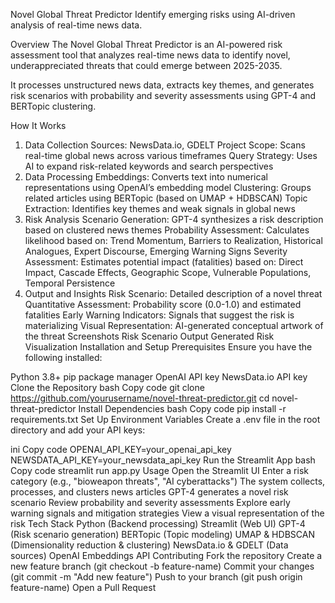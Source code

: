 
Novel Global Threat Predictor
Identify emerging risks using AI-driven analysis of real-time news data.

Overview
The Novel Global Threat Predictor is an AI-powered risk assessment tool that analyzes real-time news data to identify novel, underappreciated threats that could emerge between 2025-2035.

It processes unstructured news data, extracts key themes, and generates risk scenarios with probability and severity assessments using GPT-4 and BERTopic clustering.

How It Works
1. Data Collection
Sources: NewsData.io, GDELT Project
Scope: Scans real-time global news across various timeframes
Query Strategy: Uses AI to expand risk-related keywords and search perspectives
2. Data Processing
Embeddings: Converts text into numerical representations using OpenAI’s embedding model
Clustering: Groups related articles using BERTopic (based on UMAP + HDBSCAN)
Topic Extraction: Identifies key themes and weak signals in global news
3. Risk Analysis
Scenario Generation: GPT-4 synthesizes a risk description based on clustered news themes
Probability Assessment: Calculates likelihood based on:
Trend Momentum, Barriers to Realization, Historical Analogues, Expert Discourse, Emerging Warning Signs
Severity Assessment: Estimates potential impact (fatalities) based on:
Direct Impact, Cascade Effects, Geographic Scope, Vulnerable Populations, Temporal Persistence
4. Output and Insights
Risk Scenario: Detailed description of a novel threat
Quantitative Assessment: Probability score (0.0-1.0) and estimated fatalities
Early Warning Indicators: Signals that suggest the risk is materializing
Visual Representation: AI-generated conceptual artwork of the threat
Screenshots
Risk Scenario Output	Generated Risk Visualization
Installation and Setup
Prerequisites
Ensure you have the following installed:

Python 3.8+
pip package manager
OpenAI API key
NewsData.io API key
Clone the Repository
bash
Copy code
git clone https://github.com/yourusername/novel-threat-predictor.git
cd novel-threat-predictor
Install Dependencies
bash
Copy code
pip install -r requirements.txt
Set Up Environment Variables
Create a .env file in the root directory and add your API keys:

ini
Copy code
OPENAI_API_KEY=your_openai_api_key
NEWSDATA_API_KEY=your_newsdata_api_key
Run the Streamlit App
bash
Copy code
streamlit run app.py
Usage
Open the Streamlit UI
Enter a risk category (e.g., "bioweapon threats", "AI cyberattacks")
The system collects, processes, and clusters news articles
GPT-4 generates a novel risk scenario
Review probability and severity assessments
Explore early warning signals and mitigation strategies
View a visual representation of the risk
Tech Stack
Python (Backend processing)
Streamlit (Web UI)
GPT-4 (Risk scenario generation)
BERTopic (Topic modeling)
UMAP & HDBSCAN (Dimensionality reduction & clustering)
NewsData.io & GDELT (Data sources)
OpenAI Embeddings API
Contributing
Fork the repository
Create a new feature branch (git checkout -b feature-name)
Commit your changes (git commit -m "Add new feature")
Push to your branch (git push origin feature-name)
Open a Pull Request
